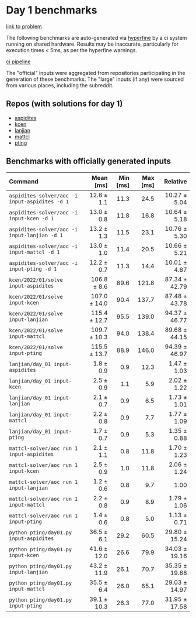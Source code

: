 # Day 1 benchmarks

[link to problem](http://adventofcode.com/2022/day/1)

The following benchmarks are auto-generated via [hyperfine](https://github.com/sharkdp/hyperfine) by a ci system running on shared hardware. Results may be inaccurate, particularly for execution times < 5ms, as per the hyperfine warnings.

[ci pipeline](http://ci.papercode.net:8080/teams/aoc2022/pipelines/aoc-compare-2022)

The "official" inputs were aggregated from repositories participating in the generation of these benchmarks. The "large" inputs (if any) were sourced from various places, including the subreddit.

## Repos (with solutions for day 1)


- [aspidites](https://github.com/aspidites/aoc2022)
- [kcen](https://github.com/kcen/AdventOfCode)
- [lanjian](https://github.com/LanJian/aoc-2022)
- [mattcl](https://github.com/mattcl/aoc2022)
- [pting](https://github.com/pting/aoc2022)

## Benchmarks with officially generated inputs
| Command | Mean [ms] | Min [ms] | Max [ms] | Relative |
|:---|---:|---:|---:|---:|
| `aspidites-solver/aoc -i input-aspidites -d 1` | 12.6 ± 1.1 | 11.3 | 24.5 | 10.27 ± 5.04 |
| `aspidites-solver/aoc -i input-kcen -d 1` | 13.0 ± 0.8 | 11.8 | 16.8 | 10.64 ± 5.18 |
| `aspidites-solver/aoc -i input-lanjian -d 1` | 13.2 ± 1.3 | 11.5 | 23.1 | 10.76 ± 5.30 |
| `aspidites-solver/aoc -i input-mattcl -d 1` | 13.0 ± 1.0 | 11.4 | 20.5 | 10.66 ± 5.21 |
| `aspidites-solver/aoc -i input-pting -d 1` | 12.2 ± 0.7 | 11.3 | 14.4 | 10.01 ± 4.87 |
| `kcen/2022/01/solve input-aspidites` | 106.8 ± 8.6 | 89.6 | 121.8 | 87.34 ± 42.79 |
| `kcen/2022/01/solve input-kcen` | 107.0 ± 14.0 | 90.4 | 137.7 | 87.48 ± 43.78 |
| `kcen/2022/01/solve input-lanjian` | 115.4 ± 12.7 | 95.5 | 139.0 | 94.37 ± 46.77 |
| `kcen/2022/01/solve input-mattcl` | 109.7 ± 10.3 | 94.0 | 138.4 | 89.68 ± 44.15 |
| `kcen/2022/01/solve input-pting` | 115.5 ± 13.7 | 88.9 | 146.0 | 94.39 ± 46.97 |
| `lanjian/day_01 input-aspidites` | 1.8 ± 0.9 | 0.9 | 12.3 | 1.47 ± 1.03 |
| `lanjian/day_01 input-kcen` | 2.5 ± 0.9 | 1.1 | 5.9 | 2.02 ± 1.22 |
| `lanjian/day_01 input-lanjian` | 2.1 ± 0.7 | 0.9 | 6.5 | 1.73 ± 1.01 |
| `lanjian/day_01 input-mattcl` | 2.2 ± 0.8 | 0.9 | 7.7 | 1.77 ± 1.09 |
| `lanjian/day_01 input-pting` | 1.7 ± 0.7 | 0.9 | 5.3 | 1.35 ± 0.88 |
| `mattcl-solver/aoc run 1 input-aspidites` | 2.1 ± 1.1 | 0.8 | 11.8 | 1.70 ± 1.23 |
| `mattcl-solver/aoc run 1 input-kcen` | 2.5 ± 0.9 | 1.0 | 11.8 | 2.06 ± 1.24 |
| `mattcl-solver/aoc run 1 input-lanjian` | 1.2 ± 0.6 | 0.8 | 9.7 | 1.00 |
| `mattcl-solver/aoc run 1 input-mattcl` | 2.2 ± 0.8 | 0.9 | 8.9 | 1.79 ± 1.06 |
| `mattcl-solver/aoc run 1 input-pting` | 1.4 ± 0.6 | 0.8 | 5.0 | 1.13 ± 0.71 |
| `python pting/day01.py input-aspidites` | 36.5 ± 6.1 | 29.2 | 60.5 | 29.80 ± 15.24 |
| `python pting/day01.py input-kcen` | 41.6 ± 12.0 | 26.6 | 79.9 | 34.03 ± 19.16 |
| `python pting/day01.py input-lanjian` | 43.2 ± 11.9 | 26.1 | 70.7 | 35.35 ± 19.68 |
| `python pting/day01.py input-mattcl` | 35.5 ± 6.4 | 26.0 | 65.1 | 29.03 ± 14.97 |
| `python pting/day01.py input-pting` | 39.1 ± 10.3 | 26.3 | 77.0 | 31.95 ± 17.58 |
